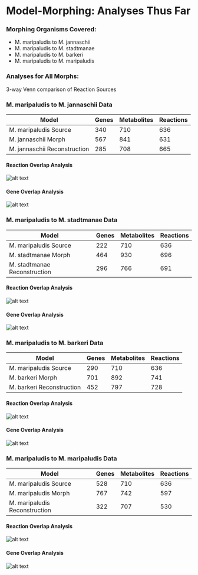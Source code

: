 # Model-Morphing: Analyses Thus Far

### Morphing Organisms Covered:
* M. maripaludis to M. jannaschii
* M. maripaludis to M. stadtmanae
* M. maripaludis to M. barkeri
* M. maripaludis to M. maripaludis

### Analyses for All Morphs:
3-way Venn comparison of Reaction Sources


### M. maripaludis to M. jannaschii Data

| Model  | Genes | Metabolites  | Reactions |
| ------------- | ------------- | ------------- | ------------- |
| M. maripaludis Source          | 340     | 710           |         636 | 
| M. jannaschii Morph            | 567     | 841           | 631         | 
| M. jannaschii Reconstruction   | 285     | 708           | 665         | 

#### Reaction Overlap Analysis
![alt text](https://raw.githubusercontent.com/kingb12/model-morphing/master/analysisimages/marijannarxnsvenn.png "marijannarxnsvenn.png")

#### Gene Overlap Analysis
![alt text](https://raw.githubusercontent.com/kingb12/model-morphing/master/analysisimages/marijannagenesvenn.png "marijannagenesvenn.png")

### M. maripaludis to M. stadtmanae Data

| Model  | Genes | Metabolites  | Reactions |
| ------------- | ------------- | ------------- | ------------- |
| M. maripaludis Source          | 222 | 710 | 636 |
| M. stadtmanae Morph            | 464 | 930 | 696 |
| M. stadtmanae Reconstruction   | 296 | 766 | 691 |

#### Reaction Overlap Analysis
![alt text](https://raw.githubusercontent.com/kingb12/model-morphing/master/analysisimages/maristadtrxnsvenn.png "maristadtrxnsvenn.png")

#### Gene Overlap Analysis
![alt text](https://raw.githubusercontent.com/kingb12/model-morphing/master/analysisimages/maristadtgenesvenn.png "maristadtgenesvenn.png")

### M. maripaludis to M. barkeri Data

| Model  | Genes | Metabolites  | Reactions |
| ------------- | ------------- | ------------- | ------------- |
| M. maripaludis Source       | 290 | 710 | 636 |
| M. barkeri Morph            | 701 | 892 | 741 |
| M. barkeri Reconstruction   | 452 | 797 | 728 |

#### Reaction Overlap Analysis
![alt text](https://raw.githubusercontent.com/kingb12/model-morphing/master/analysisimages/maribarkrxnsvenn.png "maribarkrxnsvenn.png")

#### Gene Overlap Analysis
![alt text](https://raw.githubusercontent.com/kingb12/model-morphing/master/analysisimages/maribarkgenesvenn.png "maribarkgenesvenn.png")

### M. maripaludis to M. maripaludis Data

| Model  | Genes | Metabolites  | Reactions |
| ------------- | ------------- | ------------- | ------------- |
| M. maripaludis Source       | 528 | 710 | 636 |
| M. maripaludis Morph            | 767 | 742 | 597 |
| M. maripaludis Reconstruction   | 322 | 707 | 530 |

#### Reaction Overlap Analysis
![alt text](https://raw.githubusercontent.com/kingb12/model-morphing/master/analysisimages/marimarirxnsvenn.png "marimarirxnsvenn.png")

#### Gene Overlap Analysis
![alt text](https://raw.githubusercontent.com/kingb12/model-morphing/master/analysisimages/marimarigenesvenn.png "marimarigenesvenn.png")

